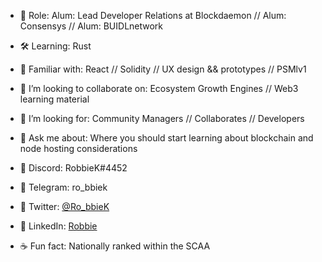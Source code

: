 
- 🔭  Role: Alum: Lead Developer Relations at Blockdaemon  // Alum: Consensys // Alum: BUIDLnetwork
- 🛠  Learning: Rust
- 🤹‍  Familiar with: React // Solidity // UX design && prototypes // PSMlv1 
- 🏓  I’m looking to collaborate on: Ecosystem Growth Engines // Web3 learning material 
- 🔮  I’m looking for: Community Managers // Collaborates // Developers
- 💬  Ask me about: Where you should start learning about blockchain and node hosting considerations
- 🍜  Discord: RobbieK#4452
- 🍜  Telegram: ro_bbiek
- 🍜  Twitter: [@Ro_bbieK](https://twitter.com/Ro_bbieK)
- 🍜  LinkedIn: [Robbie](https://www.linkedin.com/in/robbie-k/)

- ☕  Fun fact: Nationally ranked within the SCAA 


